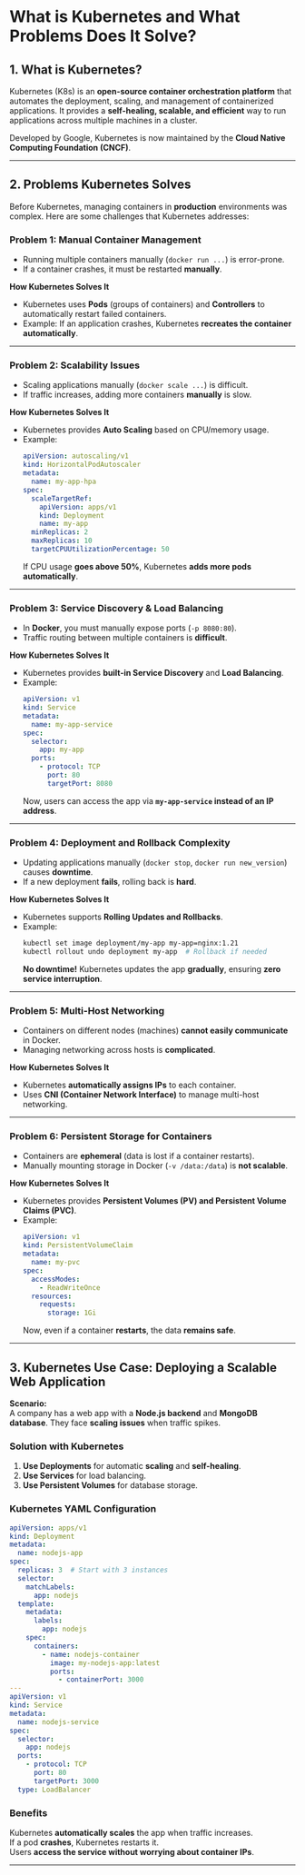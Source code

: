 # **What is Kubernetes and What Problems Does It Solve?**

## **1. What is Kubernetes?**
Kubernetes (K8s) is an **open-source container orchestration platform** that automates the deployment, scaling, and management of containerized applications. It provides a **self-healing, scalable, and efficient** way to run applications across multiple machines in a cluster.

Developed by Google, Kubernetes is now maintained by the **Cloud Native Computing Foundation (CNCF)**.

---

## **2. Problems Kubernetes Solves**
Before Kubernetes, managing containers in **production** environments was complex. Here are some challenges that Kubernetes addresses:

### **Problem 1: Manual Container Management**
- Running multiple containers manually (`docker run ...`) is error-prone.
- If a container crashes, it must be restarted **manually**.

**How Kubernetes Solves It**
- Kubernetes uses **Pods** (groups of containers) and **Controllers** to automatically restart failed containers.
- Example: If an application crashes, Kubernetes **recreates the container automatically**.

---

### **Problem 2: Scalability Issues**
- Scaling applications manually (`docker scale ...`) is difficult.
- If traffic increases, adding more containers **manually** is slow.

**How Kubernetes Solves It**
- Kubernetes provides **Auto Scaling** based on CPU/memory usage.
- Example:
  ```yaml
  apiVersion: autoscaling/v1
  kind: HorizontalPodAutoscaler
  metadata:
    name: my-app-hpa
  spec:
    scaleTargetRef:
      apiVersion: apps/v1
      kind: Deployment
      name: my-app
    minReplicas: 2
    maxReplicas: 10
    targetCPUUtilizationPercentage: 50
  ```
  If CPU usage **goes above 50%**, Kubernetes **adds more pods automatically**.

---

### **Problem 3: Service Discovery & Load Balancing**
- In **Docker**, you must manually expose ports (`-p 8080:80`).
- Traffic routing between multiple containers is **difficult**.

**How Kubernetes Solves It**
- Kubernetes provides **built-in Service Discovery** and **Load Balancing**.
- Example:
  ```yaml
  apiVersion: v1
  kind: Service
  metadata:
    name: my-app-service
  spec:
    selector:
      app: my-app
    ports:
      - protocol: TCP
        port: 80
        targetPort: 8080
  ```
  Now, users can access the app via **`my-app-service` instead of an IP address**.

---

### **Problem 4: Deployment and Rollback Complexity**
- Updating applications manually (`docker stop`, `docker run new_version`) causes **downtime**.
- If a new deployment **fails**, rolling back is **hard**.

**How Kubernetes Solves It**
- Kubernetes supports **Rolling Updates and Rollbacks**.
- Example:
  ```bash
  kubectl set image deployment/my-app my-app=nginx:1.21
  kubectl rollout undo deployment my-app  # Rollback if needed
  ```
  **No downtime!** Kubernetes updates the app **gradually**, ensuring **zero service interruption**.

---

### **Problem 5: Multi-Host Networking**
- Containers on different nodes (machines) **cannot easily communicate** in Docker.
- Managing networking across hosts is **complicated**.

**How Kubernetes Solves It**
- Kubernetes **automatically assigns IPs** to each container.
- Uses **CNI (Container Network Interface)** to manage multi-host networking.

---

### **Problem 6: Persistent Storage for Containers**
- Containers are **ephemeral** (data is lost if a container restarts).
- Manually mounting storage in Docker (`-v /data:/data`) is **not scalable**.

**How Kubernetes Solves It**
- Kubernetes provides **Persistent Volumes (PV) and Persistent Volume Claims (PVC)**.
- Example:
  ```yaml
  apiVersion: v1
  kind: PersistentVolumeClaim
  metadata:
    name: my-pvc
  spec:
    accessModes:
      - ReadWriteOnce
    resources:
      requests:
        storage: 1Gi
  ```
  Now, even if a container **restarts**, the data **remains safe**.

---

## **3. Kubernetes Use Case: Deploying a Scalable Web Application**
**Scenario:**  
A company has a web app with a **Node.js backend** and **MongoDB database**. They face **scaling issues** when traffic spikes.

### **Solution with Kubernetes**
1. **Use Deployments** for automatic **scaling** and **self-healing**.
2. **Use Services** for load balancing.
3. **Use Persistent Volumes** for database storage.

### **Kubernetes YAML Configuration**
```yaml
apiVersion: apps/v1
kind: Deployment
metadata:
  name: nodejs-app
spec:
  replicas: 3  # Start with 3 instances
  selector:
    matchLabels:
      app: nodejs
  template:
    metadata:
      labels:
        app: nodejs
    spec:
      containers:
        - name: nodejs-container
          image: my-nodejs-app:latest
          ports:
            - containerPort: 3000
---
apiVersion: v1
kind: Service
metadata:
  name: nodejs-service
spec:
  selector:
    app: nodejs
  ports:
    - protocol: TCP
      port: 80
      targetPort: 3000
  type: LoadBalancer
```
### **Benefits**
Kubernetes **automatically scales** the app when traffic increases.  
If a pod **crashes**, Kubernetes restarts it.  
Users **access the service without worrying about container IPs**.

---
